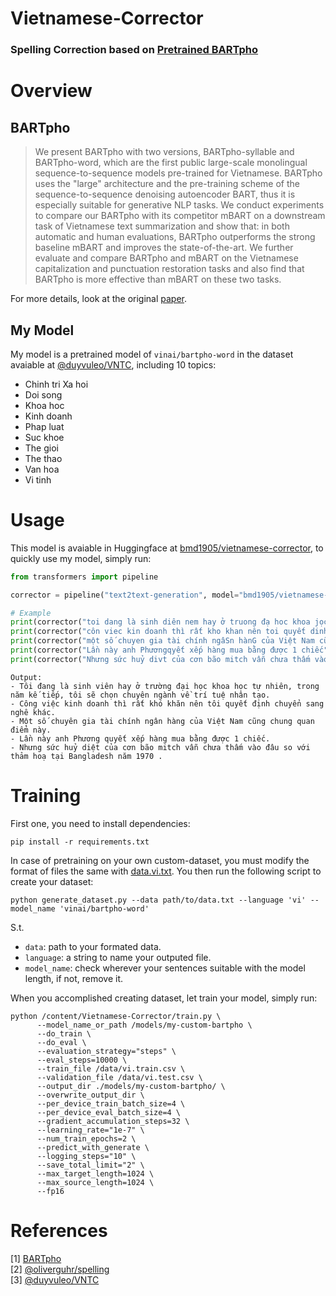 # Vietnamese-Corrector
### Spelling Correction based on [Pretrained BARTpho](https://github.com/VinAIResearch/BARTpho)

# Overview
## BARTpho
>We present BARTpho with two versions, BARTpho-syllable and BARTpho-word, which are the first public large-scale monolingual sequence-to-sequence models pre-trained for Vietnamese. BARTpho uses the "large" architecture and the pre-training scheme of the sequence-to-sequence denoising autoencoder BART, thus it is especially suitable for generative NLP tasks. We conduct experiments to compare our BARTpho with its competitor mBART on a downstream task of Vietnamese text summarization and show that: in both automatic and human evaluations, BARTpho outperforms the strong baseline mBART and improves the state-of-the-art. We further evaluate and compare BARTpho and mBART on the Vietnamese capitalization and punctuation restoration tasks and also find that BARTpho is more effective than mBART on these two tasks.

For more details, look at the original [paper](https://arxiv.org/abs/2109.09701).

## My Model
My model is a pretrained model of ```vinai/bartpho-word``` in the dataset avaiable at [@duyvuleo/VNTC](https://github.com/duyvuleo/VNTC), including 10 topics: 
* Chinh tri Xa hoi
* Doi song
* Khoa hoc
* Kinh doanh
* Phap luat
* Suc khoe
* The gioi
* The thao
* Van hoa
* Vi tinh

# Usage
This model is avaiable in Huggingface at [bmd1905/vietnamese-corrector](https://huggingface.co/bmd1905/vietnamese-corrector), to quickly use my model, simply run:
```python
from transformers import pipeline

corrector = pipeline("text2text-generation", model="bmd1905/vietnamese-corrector")
```
```python
# Example
print(corrector("toi dang là sinh diên nem hay ở truong đạ hoc khoa jọc tự nhiên , trogn năm ke tiep toi sẽ chọn chuyen nganh về trí tue nhana tạo"))
print(corrector("côn viec kin doanh thì rất kho khan nên toi quyết dinh chuyển sang nghê khac  "))
print(corrector("một số chuyen gia tài chính ngâSn hànG của Việt Nam cũng chung quan điểmnày"))
print(corrector("Lần này anh Phươngqyết xếp hàng mua bằng được 1 chiếc"))
print(corrector("Nhưng sức huỷ divt của cơn bão mitch vẫn chưa thấm vào đâu lsovớithảm hoạ tại Bangladesh ăm 1970"))


```
```
Output:
- Tôi đang là sinh viên hay ở trường đại học khoa học tự nhiên, trong năm kế tiếp, tôi sẽ chọn chuyên ngành về trí tuệ nhân tạo.
- Công việc kinh doanh thì rất khó khăn nên tôi quyết định chuyển sang nghê khác.
- Một số chuyên gia tài chính ngân hàng của Việt Nam cũng chung quan điểm này.
- Lần này anh Phương quyết xếp hàng mua bằng được 1 chiếc.
- Nhưng sức huỷ diệt của cơn bão mitch vẫn chưa thấm vào đâu so với thảm hoạ tại Bangladesh năm 1970 .
```


# Training
First one, you need to install dependencies:
```
pip install -r requirements.txt
```
In case of pretraining on your own custom-dataset, you must modify the format of files the same with [data.vi.txt](https://github.com/bmd1905/Vietnamese-Corrector/blob/main/data/data.vi.txt). You then run the following script to create your dataset:
```
python generate_dataset.py --data path/to/data.txt --language 'vi' --model_name 'vinai/bartpho-word'
```
S.t.
* ```data```: path to your formated data.
* ```language```: a string to name your outputed file.
* ```model_name```: check wherever your sentences suitable with the model length, if not, remove it.

When you accomplished creating dataset, let train your model, simply run:
```
python /content/Vietnamese-Corrector/train.py \
      --model_name_or_path /models/my-custom-bartpho \
      --do_train \
      --do_eval \
      --evaluation_strategy="steps" \
      --eval_steps=10000 \
      --train_file /data/vi.train.csv \
      --validation_file /data/vi.test.csv \
      --output_dir ./models/my-custom-bartpho/ \
      --overwrite_output_dir \
      --per_device_train_batch_size=4 \
      --per_device_eval_batch_size=4 \
      --gradient_accumulation_steps=32 \
      --learning_rate="1e-7" \
      --num_train_epochs=2 \
      --predict_with_generate \
      --logging_steps="10" \
      --save_total_limit="2" \
      --max_target_length=1024 \
      --max_source_length=1024 \
      --fp16
```


# References
[1] [BARTpho](https://github.com/VinAIResearch/BARTpho) \
[2] [@oliverguhr/spelling](https://github.com/oliverguhr/spelling) \
[3] [@duyvuleo/VNTC](https://github.com/duyvuleo/VNTC)

